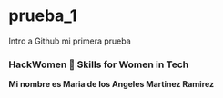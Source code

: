 # prueba_1
Intro a Github mi primera prueba 
### HackWomen 💜 Skills for Women in Tech

**Mi nombre es Maria de los Angeles Martinez Ramirez**
